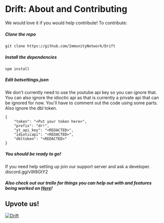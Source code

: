 # Drift: About and Contributing
We would love it if you would help contribute! To contribute:

##### Clone the repo
`git clone https://github.com/ImmunityNetwork/Drift`

##### Install the dependencies
`npm install`

##### Edit botsettings.json
We don't currently need to use the youtube api key so you can ignore that. You can also ignore the idioctic api as that is currently a private api that can be ignored for now. You'll have to comment out the code using some parts. Also ignore the dbl token.
```
{
    "token": "<Put your token here>",
    "prefix": "dr!",
    "yt_api_key": "<REDACTED>",
    "idioticapi": "<REDACTED>",
    "dbltoken": "<REDACTED>"
}
```
##### You should be ready to go!
If you need help setting up join our support server and ask a developer. discord.gg/vW8GtY2

##### Also check out our trello for things you can help out with and features being worked on [Here](https://trello.com/b/bBzXAAbi/drift)!

## Upvote us!
<a href="https://discordbots.org/bot/403335081609134092" >
  <img src="https://discordbots.org/api/widget/403335081609134092.svg" alt="Drift" />
</a>
